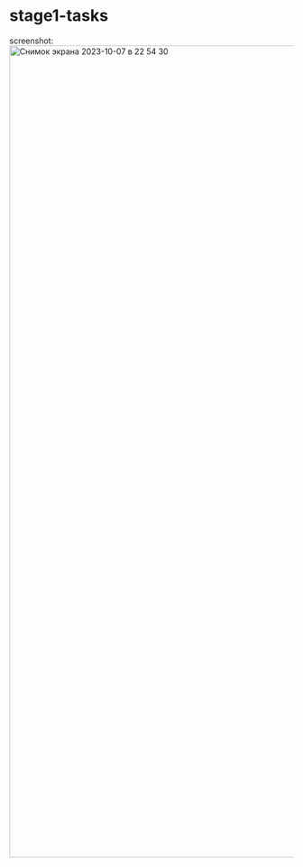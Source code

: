 # stage1-tasks

screenshot:
<img width="1440" alt="Снимок экрана 2023-10-07 в 22 54 30" src="https://github.com/Asya0/Momentum/assets/31605341/ccc095d7-6ff3-48f3-a8fe-b2dc85a47bcf">
